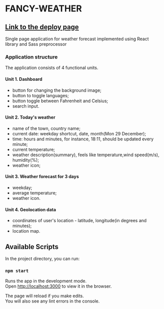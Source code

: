 # FANCY-WEATHER
## <strong>[Link to the deploy page](https://fancy-weather-inq666.netlify.app/)</strong>
Single page application for weather forecast implemented using React library and Sass preprocessor

### Application structure

The application consists of 4 functional units.

#### Unit 1. Dashboard
 - button for changing the background image;
 - button to toggle languages;
 - button toggle between Fahrenheit and Celsius;
 - search input.

#### Unit 2. Today's weather
 - name of the town, country name;
 - current date: weekday shortcut, date, month(Mon 29 December);
 - time: hours and minutes, for instance, 18:11, should be updated every minute;
 - current temperature;
 - weather description(summary), feels like temperature,wind speed(m/s), humidity(%);
 - weather icon;
 
#### Unit 3. Weather forecast for 3 days
 - weekday;
 - average temperature;
 - weather icon.
#### Unit 4. Geolocation data
 - coordinates of user's location - latitude, longitude(in degrees and minutes);
 - location map.

## Available Scripts

In the project directory, you can run:

### `npm start`

Runs the app in the development mode.<br />
Open [http://localhost:3000](http://localhost:3000) to view it in the browser.

The page will reload if you make edits.<br />
You will also see any lint errors in the console.
